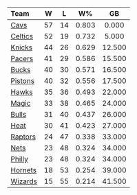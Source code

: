 | Team                            |  W  |  L  |  W%   |   GB   |
|:--------------------------------|:---:|:---:|:-----:|:------:|
| [Cavs](/r/clevelandcavs)        | 57  | 14  | 0.803 | 0.000  |
| [Celtics](/r/bostonceltics)     | 52  | 19  | 0.732 | 5.000  |
| [Knicks](/r/NYKnicks)           | 44  | 26  | 0.629 | 12.500 |
| [Pacers](/r/pacers)             | 41  | 29  | 0.586 | 15.500 |
| [Bucks](/r/MkeBucks)            | 40  | 30  | 0.571 | 16.500 |
| [Pistons](/r/DetroitPistons)    | 40  | 32  | 0.556 | 17.500 |
| [Hawks](/r/AtlantaHawks)        | 35  | 36  | 0.493 | 22.000 |
| [Magic](/r/OrlandoMagic)        | 33  | 38  | 0.465 | 24.000 |
| [Bulls](/r/chicagobulls)        | 31  | 40  | 0.437 | 26.000 |
| [Heat](/r/heat)                 | 30  | 41  | 0.423 | 27.000 |
| [Raptors](/r/torontoraptors)    | 24  | 47  | 0.338 | 33.000 |
| [Nets](/r/GoNets)               | 23  | 48  | 0.324 | 34.000 |
| [Philly](/r/sixers)             | 23  | 48  | 0.324 | 34.000 |
| [Hornets](/r/CharlotteHornets)  | 18  | 53  | 0.254 | 39.000 |
| [Wizards](/r/washingtonwizards) | 15  | 55  | 0.214 | 41.500 |